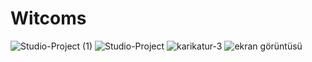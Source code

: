 # Witcoms
![Studio-Project (1)](https://user-images.githubusercontent.com/93947784/227077599-373339b0-123e-4bde-96e7-55806b60c84b.png)
![Studio-Project](https://user-images.githubusercontent.com/93947784/227084049-2015a812-1929-4580-8028-562fd8f0ff2a.png)
![karikatur-3](https://user-images.githubusercontent.com/93947784/227091828-c3890f8a-a4e8-4b5a-a95d-7324e5484c8c.jpg)
![ekran görüntüsü](https://user-images.githubusercontent.com/93947784/227089939-0fbc4c5d-7c3a-41b9-b2cf-bded33d47225.png)
